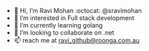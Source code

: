 - 👋 Hi, I’m Ravi Mohan :octocat:  @sravimohan
- 👀 I’m interested in Full stack development
- 🌱 I’m currently learning golang
- 💞️ I’m looking to collaborate on .net
- 📫 reach me at ravi_github@roonga.com.au

<!---
sravimohan/sravimohan is a ✨ special ✨ repository because its `README.md` (this file) appears on your GitHub profile.
You can click the Preview link to take a look at your changes.
--->
